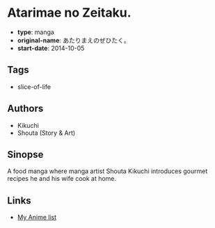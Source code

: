 # Atarimae no Zeitaku.

-   **type**: manga
-   **original-name**: あたりまえのぜひたく。
-   **start-date**: 2014-10-05

## Tags

-   slice-of-life

## Authors

-   Kikuchi
-   Shouta (Story & Art)

## Sinopse

A food manga where manga artist Shouta Kikuchi introduces gourmet recipes he and his wife cook at home.

## Links

-   [My Anime list](https://myanimelist.net/manga/129522/Atarimae_no_Zeitaku)
